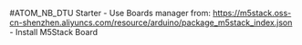 #ATOM_NB_DTU Starter
    - Use Boards manager from: https://m5stack.oss-cn-shenzhen.aliyuncs.com/resource/arduino/package_m5stack_index.json
    - Install M5Stack Board
    
